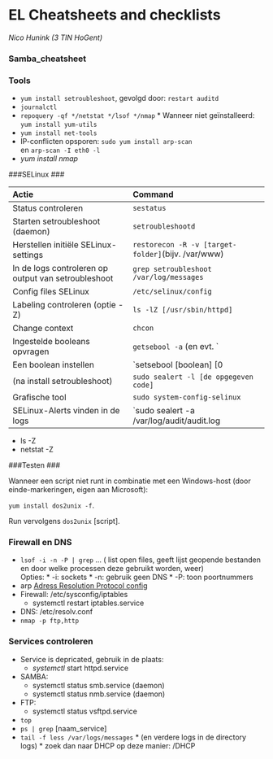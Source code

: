 EL Cheatsheets and checklists
=============================

_Nico Hunink (3 TIN HoGent)_ 

### Samba_cheatsheet

### Tools
* `yum install setroubleshoot`, gevolgd door: `restart auditd`
* `journalctl`
* `repoquery -qf */netstat */lsof */nmap`
      * Wanneer niet geïnstalleerd: `yum install yum-utils`
* `yum install net-tools`
* IP-conflicten opsporen: `sudo yum install arp-scan`
<br> en 
    `arp-scan -I eth0 -l`
* _yum install nmap_

###SELinux ###

| Actie                                  | Command                                    |
| :---                                    | :---                                       |
| Status controleren                | `sestatus` |
| Starten setroubleshoot (daemon)| `setroubleshootd` |
| Herstellen initiële SELinux-settings| `restorecon -R -v [target-folder]`(bijv. /var/www) |
| In de logs controleren op output van setroubleshoot | `grep setroubleshoot /var/log/messages` |
| Config files SELinux | `/etc/selinux/config `                         |
| Labeling controleren (optie -Z) | `ls -lZ [/usr/sbin/httpd]`                       |
| Change context | `chcon` |
| Ingestelde booleans opvragen | `getsebool -a` (en evt. `| grep samba/smbd/nmbd`) |
| Een boolean instellen| `setsebool [boolean] [0|1]` (-P toevoegen om permanent te maken) |
| (na install setroubleshoot) | `sudo sealert -l [de opgegeven code]` |
| Grafische tool| `sudo system-config-selinux` |
| SELinux-Alerts vinden in de logs | `sudo sealert -a /var/log/audit/audit.log | less` |

* ls -Z
* netstat -Z

###Testen ###

Wanneer een script niet runt in combinatie met een Windows-host (door einde-markeringen, eigen aan Microsoft):

`yum install dos2unix -f`.

Run vervolgens `dos2unix` [script].

### Firewall en DNS ###
* `lsof -i -n -P | grep` ... ( list open files, geeft lijst geopende bestanden en door welke processen deze gebruikt worden, weer) 
<br>Opties:
      * -i: sockets
      * -n: gebruik geen DNS
      * -P: toon poortnummers
* arp [Adress Resolution Protocol config](http://xmodulo.com/how-to-add-or-remove-static-arp-entry-on-linux.html)
* Firewall: /etc/sysconfig/iptables
    * systemctl restart iptables.service
* DNS: /etc/resolv.conf
* `nmap -p ftp,http`

### Services controleren ###

* Service is depricated, gebruik in de plaats:
    * _systemctl_ start httpd.service
* SAMBA: 
    * systemctl status smb.service (daemon)
    * systemctl status nmb.service (daemon)
* FTP: 
    * systemctl status vsftpd.service
* `top`
* `ps | grep` [naam_service]
* `tail -f less /var/logs/messages`
      * (en verdere logs in de directory logs)
      * zoek dan naar DHCP op deze manier: /DHCP
